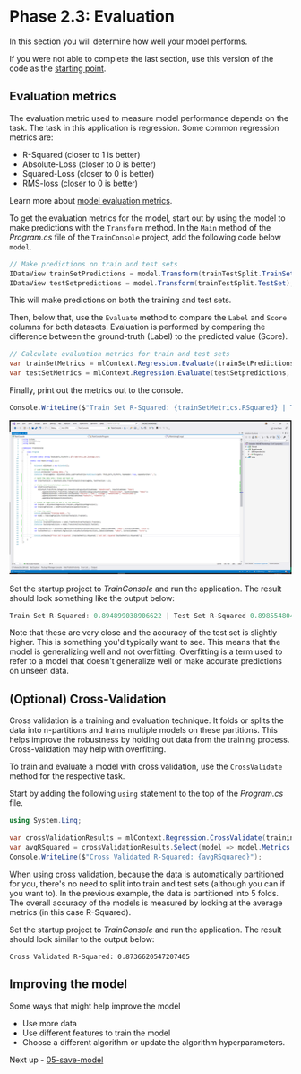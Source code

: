 # Phase 2.3: Evaluation

In this section you will determine how well your model performs.

If you were not able to complete the last section, use this version of the code as the [starting point](https://github.com/luisquintanilla/mlnet-workshop-guide/archive/2-2.zip).

## Evaluation metrics

The evaluation metric used to measure model performance depends on the task. The task in this application is regression. Some common regression metrics are:

- R-Squared (closer to 1 is better)
- Absolute-Loss (closer to 0 is better)
- Squared-Loss (closer to 0 is better)
- RMS-loss (closer to 0 is better)

Learn more about [model evaluation metrics](https://docs.microsoft.com/dotnet/machine-learning/resources/metrics).

To get the evaluation metrics for the model, start out by using the model to make predictions with the `Transform` method. In the `Main` method of the *Program.cs* file of the `TrainConsole` project, add the following code below `model`.

```csharp
// Make predictions on train and test sets
IDataView trainSetPredictions = model.Transform(trainTestSplit.TrainSet);
IDataView testSetpredictions = model.Transform(trainTestSplit.TestSet);
```

This will make predictions on both the training and test sets.

Then, below that, use the `Evaluate` method to compare the `Label` and `Score` columns for both datasets. Evaluation is performed by comparing the difference between the ground-truth (Label) to the predicted value (Score).

```csharp
// Calculate evaluation metrics for train and test sets
var trainSetMetrics = mlContext.Regression.Evaluate(trainSetPredictions, labelColumnName: "Label", scoreColumnName: "Score");
var testSetMetrics = mlContext.Regression.Evaluate(testSetpredictions, labelColumnName: "Label", scoreColumnName: "Score");
```

Finally, print out the metrics out to the console.

```csharp
Console.WriteLine($"Train Set R-Squared: {trainSetMetrics.RSquared} | Test Set R-Squared {testSetMetrics.RSquared}");
```

![Evaluate the model](./media/evaluate-model.png)

Set the startup project to *TrainConsole* and run the application. The result should look something like the output below:

```csharp
Train Set R-Squared: 0.894899038906622 | Test Set R-Squared 0.8985548041404988
```

Note that these are very close and the accuracy of the test set is slightly higher. This is something you'd typically want to see. This means that the model is generalizing well and not overfitting. Overfitting is a term used to refer to a model that doesn't generalize well or make accurate predictions on unseen data.

## (Optional) Cross-Validation

Cross validation is a training and evaluation technique. It folds or splits the data into n-partitions and trains multiple models on these partitions. This helps improve the robustness by holding out data from the training process. Cross-validation may help with overfitting.

To train and evaluate a model with cross validation, use the `CrossValidate` method for the respective task.

Start by adding the following `using` statement to the top of the *Program.cs* file.

```csharp
using System.Linq;
```

```csharp
var crossValidationResults = mlContext.Regression.CrossValidate(trainingData, trainingPipeline, numberOfFolds: 5);
var avgRSquared = crossValidationResults.Select(model => model.Metrics.RSquared).Average();
Console.WriteLine($"Cross Validated R-Squared: {avgRSquared}");
```

When using cross validation, because the data is automatically partitioned for you, there's no need to split into train and test sets (although you can if you want to). In the previous example, the data is partitioned into 5 folds. The overall accuracy of the models is measured by looking at the average metrics (in this case R-Squared).

Set the startup project to *TrainConsole* and run the application. The result should look similar to the output below:

```text
Cross Validated R-Squared: 0.8736620547207405
```

## Improving the model

Some ways that might help improve the model

- Use more data
- Use different features to train the model
- Choose a different algorithm or update the algorithm hyperparameters.

Next up - [05-save-model](05-save-model.md)
